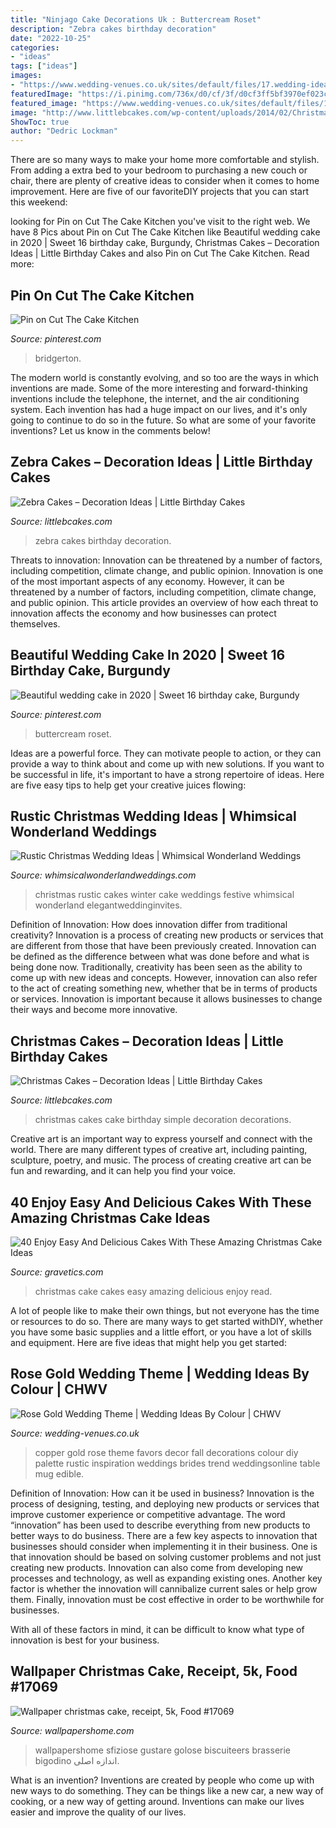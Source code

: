 ```yaml
---
title: "Ninjago Cake Decorations Uk : Buttercream Roset"
description: "Zebra cakes birthday decoration"
date: "2022-10-25"
categories:
- "ideas"
tags: ["ideas"]
images:
- "https://www.wedding-venues.co.uk/sites/default/files/17.wedding-ideas-colour-rose-gold-wedding-theme.jpg"
featuredImage: "https://i.pinimg.com/736x/d0/cf/3f/d0cf3ff5bf3970ef023cd340d1618de1.jpg"
featured_image: "https://www.wedding-venues.co.uk/sites/default/files/17.wedding-ideas-colour-rose-gold-wedding-theme.jpg"
image: "http://www.littlebcakes.com/wp-content/uploads/2014/02/Christmas-Cakes.jpg"
ShowToc: true
author: "Dedric Lockman"
---
```



There are so many ways to make your home more comfortable and stylish. From adding a extra bed to your bedroom to purchasing a new couch or chair, there are plenty of creative ideas to consider when it comes to home improvement. Here are five of our favoriteDIY projects that you can start this weekend: 

	

		
looking for Pin on Cut The Cake Kitchen you've visit to the right web. We have 8 Pics about Pin on Cut The Cake Kitchen like Beautiful wedding cake in 2020 | Sweet 16 birthday cake, Burgundy, Christmas Cakes – Decoration Ideas | Little Birthday Cakes and also Pin on Cut The Cake Kitchen. Read more:
		
    
## Pin On Cut The Cake Kitchen

<img loading=lazy src="https://i.pinimg.com/736x/d0/cf/3f/d0cf3ff5bf3970ef023cd340d1618de1.jpg" onerror="this.onerror=null;this.src='https://tse2.mm.bing.net/th?id=OIP.8FHR1j1Z4Hcjc973ecDDxgHaJ3&amp;pid=15.1';" alt="Pin on Cut The Cake Kitchen">

_Source: pinterest.com_

>bridgerton. 

	

The modern world is constantly evolving, and so too are the ways in which inventions are made. Some of the more interesting and forward-thinking inventions include the telephone, the internet, and the air conditioning system. Each invention has had a huge impact on our lives, and it's only going to continue to do so in the future. So what are some of your favorite inventions? Let us know in the comments below!

    
## Zebra Cakes – Decoration Ideas | Little Birthday Cakes

<img loading=lazy src="http://www.littlebcakes.com/wp-content/uploads/2014/01/Zebra-Print-Cakes.jpg" onerror="this.onerror=null;this.src='https://tse3.mm.bing.net/th?id=OIP.Xacz6nxZHW1yOBmnEqmdbwHaEu&amp;pid=15.1';" alt="Zebra Cakes – Decoration Ideas | Little Birthday Cakes">

_Source: littlebcakes.com_

>zebra cakes birthday decoration. 

	

Threats to innovation: Innovation can be threatened by a number of factors, including competition, climate change, and public opinion.
Innovation is one of the most important aspects of any economy. However, it can be threatened by a number of factors, including competition, climate change, and public opinion. This article provides an overview of how each threat to innovation affects the economy and how businesses can protect themselves.

    
## Beautiful Wedding Cake In 2020 | Sweet 16 Birthday Cake, Burgundy

<img loading=lazy src="https://i.pinimg.com/736x/9c/34/aa/9c34aa96d7cb2abfc1a72e38f4857880.jpg" onerror="this.onerror=null;this.src='https://tse2.mm.bing.net/th?id=OIP.WTM-k61w4JoNkUms97YF7QHaJ4&amp;pid=15.1';" alt="Beautiful wedding cake in 2020 | Sweet 16 birthday cake, Burgundy">

_Source: pinterest.com_

>buttercream roset. 

	

Ideas are a powerful force. They can motivate people to action, or they can provide a way to think about and come up with new solutions. If you want to be successful in life, it's important to have a strong repertoire of ideas. Here are five easy tips to help get your creative juices flowing: 

    
## Rustic Christmas Wedding Ideas | Whimsical Wonderland Weddings

<img loading=lazy src="http://whimsicalwonderlandweddings.com/wp-content/uploads/2013/12/WinterRusticShoot_131125_COLOUR_29.jpg" onerror="this.onerror=null;this.src='https://tse1.mm.bing.net/th?id=OIP.zZZBi7P9kecTmnI6_krsugHaKD&amp;pid=15.1';" alt="Rustic Christmas Wedding Ideas | Whimsical Wonderland Weddings">

_Source: whimsicalwonderlandweddings.com_

>christmas rustic cakes winter cake weddings festive whimsical wonderland elegantweddinginvites. 

	

Definition of Innovation: How does innovation differ from traditional creativity?
Innovation is a process of creating new products or services that are different from those that have been previously created. Innovation can be defined as the difference between what was done before and what is being done now. Traditionally, creativity has been seen as the ability to come up with new ideas and concepts. However, innovation can also refer to the act of creating something new, whether that be in terms of products or services. Innovation is important because it allows businesses to change their ways and become more innovative.

    
## Christmas Cakes – Decoration Ideas | Little Birthday Cakes

<img loading=lazy src="http://www.littlebcakes.com/wp-content/uploads/2014/02/Christmas-Cakes.jpg" onerror="this.onerror=null;this.src='https://tse4.mm.bing.net/th?id=OIP.7abPoNuTQexxCo5ozhXXwAHaE8&amp;pid=15.1';" alt="Christmas Cakes – Decoration Ideas | Little Birthday Cakes">

_Source: littlebcakes.com_

>christmas cakes cake birthday simple decoration decorations. 

	

Creative art is an important way to express yourself and connect with the world. There are many different types of creative art, including painting, sculpture, poetry, and music. The process of creating creative art can be fun and rewarding, and it can help you find your voice.

    
## 40 Enjoy Easy And Delicious Cakes With These Amazing Christmas Cake Ideas

<img loading=lazy src="https://www.gravetics.com/wp-content/uploads/2017/04/Chesterfieldcakes-celebration-christmascakes-Christmas.jpg" onerror="this.onerror=null;this.src='https://tse2.mm.bing.net/th?id=OIP.pqu63QprEQjljw_xh_unIAHaHa&amp;pid=15.1';" alt="40 Enjoy Easy And Delicious Cakes With These Amazing Christmas Cake Ideas">

_Source: gravetics.com_

>christmas cake cakes easy amazing delicious enjoy read. 

	

A lot of people like to make their own things, but not everyone has the time or resources to do so. There are many ways to get started withDIY, whether you have some basic supplies and a little effort, or you have a lot of skills and equipment. Here are five ideas that might help you get started: 

    
## Rose Gold Wedding Theme | Wedding Ideas By Colour | CHWV

<img loading=lazy src="https://www.wedding-venues.co.uk/sites/default/files/17.wedding-ideas-colour-rose-gold-wedding-theme.jpg" onerror="this.onerror=null;this.src='https://tse2.mm.bing.net/th?id=OIP.8B5LIfmLGYWlo-YoTDRPOAHaLH&amp;pid=15.1';" alt="Rose Gold Wedding Theme | Wedding Ideas By Colour | CHWV">

_Source: wedding-venues.co.uk_

>copper gold rose theme favors decor fall decorations colour diy palette rustic inspiration weddings brides trend weddingsonline table mug edible. 

	

Definition of Innovation: How can it be used in business?
Innovation is the process of designing, testing, and deploying new products or services that improve customer experience or competitive advantage. The word “innovation” has been used to describe everything from new products to better ways to do business.
There are a few key aspects to innovation that businesses should consider when implementing it in their business. One is that innovation should be based on solving customer problems and not just creating new products. Innovation can also come from developing new processes and technology, as well as expanding existing ones. Another key factor is whether the innovation will cannibalize current sales or help grow them. Finally, innovation must be cost effective in order to be worthwhile for businesses.

With all of these factors in mind, it can be difficult to know what type of innovation is best for your business.

    
## Wallpaper Christmas Cake, Receipt, 5k, Food #17069

<img loading=lazy src="https://wallpapershome.com/images/wallpapers/christmas-cake-3840x2160-receipt-5k-17069.jpg" onerror="this.onerror=null;this.src='https://tse1.mm.bing.net/th?id=OIP.CfmCyXwSpneikTEGt_fvyAHaEK&amp;pid=15.1';" alt="Wallpaper christmas cake, receipt, 5k, Food #17069">

_Source: wallpapershome.com_

>wallpapershome sfiziose gustare golose biscuiteers brasserie bigodino اندازه اصلی. 

	

What is an invention?
Inventions are created by people who come up with new ways to do something. They can be things like a new car, a new way of cooking, or a new way of getting around. Inventions can make our lives easier and improve the quality of our lives.

